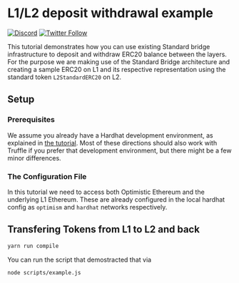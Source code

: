 # L1/L2 deposit withdrawal example

[![Discord](https://img.shields.io/discord/667044843901681675.svg?color=768AD4&label=discord&logo=https%3A%2F%2Fdiscordapp.com%2Fassets%2F8c9701b98ad4372b58f13fd9f65f966e.svg)](https://discord.com/channels/667044843901681675)
[![Twitter Follow](https://img.shields.io/twitter/follow/optimismPBC.svg?label=optimismPBC&style=social)](https://twitter.com/optimismPBC)

This tutorial demonstrates how you can use existing Standard bridge infrastructure to deposit and withdraw ERC20 balance between the layers. For the purpose we are making use of the Standard Bridge architecture and creating a sample ERC20 on L1 and its respective representation using the standard token `L2StandardERC20` on L2.

## Setup

### Prerequisites

We assume you already have a Hardhat development environment, as explained in
[the tutorial](https://github.com/ethereum-optimism/optimism-tutorial/tree/main/hardhat). Most of
these directions should also work with Truffle if you prefer that development environment, but there
might be a few minor differences.

### The Configuration File

In this tutorial we need to access both Optimistic Ethereum and the underlying L1 Ethereum. These are already configured in the local hardhat config as `optimism` and `hardhat` networks respectively.

## Transfering Tokens from L1 to L2 and back

```sh
yarn run compile
```

You can run the script that demostracted that via

```sh
node scripts/example.js
```
